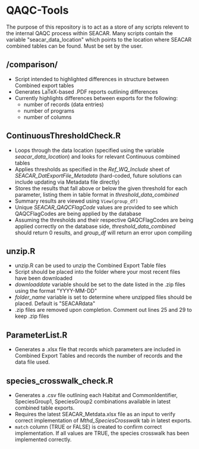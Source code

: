 # QAQC-Tools

The purpose of this repository is to act as a store of any scripts relevent to the internal QAQC process within SEACAR.
Many scripts contain the variable "seacar_data_location" which points to the location where SEACAR combined tables can be found. Must be set by the user.

## /comparison/
* Script intended to highlighted differences in structure between Combined export tables
* Generates LaTeX-based .PDF reports outlining differences
* Currently highlights differences between exports for the following:
    + number of records (data entries)
    + number of programs
    + number of columns

## ContinuousThresholdCheck.R

* Loops through the data location (specified using the variable *seacar_data_location*) and looks for relevant Continuous combined tables
* Applies thresholds as specified in the *Ref_WQ_Include* sheet of *SEACAR_DatExportFile_Metadata* (hard-coded, future solutions can include updating via Metadata file directly)
* Stores the results that fall above or below the given threshold for each parameter, listing them in table format in *threshold_data_combined*
* Summary results are viewed using `View(group_df)`
* Unique *SEACAR_QAQCFlagCode* values are provided to see which QAQCFlagCodes are being applied by the database
* Assuming the thresholds and their respective QAQCFlagCodes are being applied correctly on the database side, *threshold_data_combined* should return 0 results, and *group_df* will return an error upon compiling

## unzip.R

* unzip.R can be used to unzip the Combined Export Table files
* Script should be placed into the folder where your most recent files have been downloaded
* *downloaddate* variable should be set to the date listed in the .zip files using the format "YYYY-MM-DD"
* *folder_name* variable is set to determine where unzipped files should be placed. Default is "SEACARdata"
* .zip files are removed upon completion. Comment out lines 25 and 29 to keep .zip files

## ParameterList.R
* Generates a .xlsx file that records which parameters are included in Combined Export Tables and records the number of records and the data file used.

## species_crosswalk_check.R
* Generates a .csv file outlining each Habitat and CommonIdentifier, SpeciesGroup1, SpeciesGroup2 combinations available in latest combined table exports.
* Requires the latest SEACAR_Metdata.xlsx file as an input to verify correct implementation of *Mthd_SpeciesCrosswalk* tab in latest exports.
* `match` column (TRUE or FALSE) is created to confirm correct implementation. If all values are TRUE, the species crosswalk has been implemented correctly.